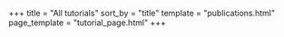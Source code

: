 +++
title = "All tutorials"
sort_by = "title"
template = "publications.html"
page_template = "tutorial_page.html"
+++
